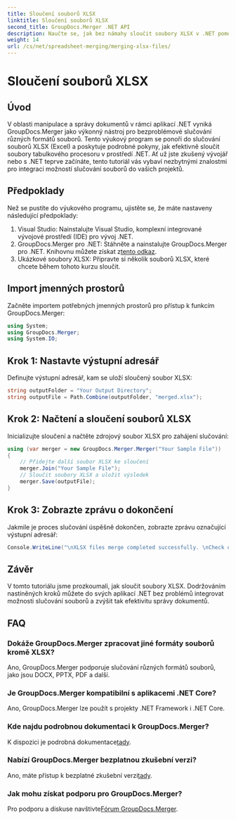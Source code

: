 ```yaml
---
title: Sloučení souborů XLSX
linktitle: Sloučení souborů XLSX
second_title: GroupDocs.Merger .NET API
description: Naučte se, jak bez námahy sloučit soubory XLSX v .NET pomocí GroupDocs.Merger. Postupujte podle tohoto podrobného návodu pro bezproblémovou správu dokumentů.
weight: 14
url: /cs/net/spreadsheet-merging/merging-xlsx-files/
---
```


# Sloučení souborů XLSX

## Úvod
V oblasti manipulace a správy dokumentů v rámci aplikací .NET vyniká GroupDocs.Merger jako výkonný nástroj pro bezproblémové slučování různých formátů souborů. Tento výukový program se ponoří do slučování souborů XLSX (Excel) a poskytuje podrobné pokyny, jak efektivně sloučit soubory tabulkového procesoru v prostředí .NET. Ať už jste zkušený vývojář nebo s .NET teprve začínáte, tento tutoriál vás vybaví nezbytnými znalostmi pro integraci možností slučování souborů do vašich projektů.
## Předpoklady
Než se pustíte do výukového programu, ujistěte se, že máte nastaveny následující předpoklady:
1. Visual Studio: Nainstalujte Visual Studio, komplexní integrované vývojové prostředí (IDE) pro vývoj .NET.
2. GroupDocs.Merger pro .NET: Stáhněte a nainstalujte GroupDocs.Merger pro .NET. Knihovnu můžete získat z[tento odkaz](https://releases.groupdocs.com/merger/net/).
3. Ukázkové soubory XLSX: Připravte si několik souborů XLSX, které chcete během tohoto kurzu sloučit.

## Import jmenných prostorů
Začněte importem potřebných jmenných prostorů pro přístup k funkcím GroupDocs.Merger:
```csharp
using System; 
using GroupDocs.Merger;
using System.IO;
```
## Krok 1: Nastavte výstupní adresář
Definujte výstupní adresář, kam se uloží sloučený soubor XLSX:
```csharp
string outputFolder = "Your Output Directory";
string outputFile = Path.Combine(outputFolder, "merged.xlsx");
```
## Krok 2: Načtení a sloučení souborů XLSX
Inicializujte sloučení a načtěte zdrojový soubor XLSX pro zahájení slučování:
```csharp
using (var merger = new GroupDocs.Merger.Merger("Your Sample File"))
{
    // Přidejte další soubor XLSX ke sloučení
    merger.Join("Your Sample File");
    // Sloučit soubory XLSX a uložit výsledek
    merger.Save(outputFile);
}
```
## Krok 3: Zobrazte zprávu o dokončení
Jakmile je proces slučování úspěšně dokončen, zobrazte zprávu označující výstupní adresář:
```csharp
Console.WriteLine("\nXLSX files merge completed successfully. \nCheck output in {0}", outputFolder);
```

## Závěr
V tomto tutoriálu jsme prozkoumali, jak sloučit soubory XLSX. Dodržováním nastíněných kroků můžete do svých aplikací .NET bez problémů integrovat možnosti slučování souborů a zvýšit tak efektivitu správy dokumentů.

## FAQ
### Dokáže GroupDocs.Merger zpracovat jiné formáty souborů kromě XLSX?
Ano, GroupDocs.Merger podporuje slučování různých formátů souborů, jako jsou DOCX, PPTX, PDF a další.
### Je GroupDocs.Merger kompatibilní s aplikacemi .NET Core?
Ano, GroupDocs.Merger lze použít s projekty .NET Framework i .NET Core.
### Kde najdu podrobnou dokumentaci k GroupDocs.Merger?
 K dispozici je podrobná dokumentace[tady](https://tutorials.groupdocs.com/merger/net/).
### Nabízí GroupDocs.Merger bezplatnou zkušební verzi?
 Ano, máte přístup k bezplatné zkušební verzi[tady](https://releases.groupdocs.com/).
### Jak mohu získat podporu pro GroupDocs.Merger?
 Pro podporu a diskuse navštivte[Fórum GroupDocs.Merger](https://forum.groupdocs.com/c/merger/32).